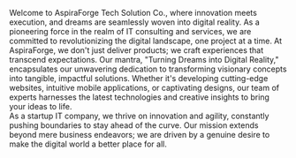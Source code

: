 Welcome to AspiraForge Tech Solution Co., where innovation meets execution, and dreams are seamlessly woven into digital reality.
As a pioneering force in the realm of IT consulting and services, we are committed to revolutionizing the digital landscape, one project at a time. 
At AspiraForge, we don't just deliver products; we craft experiences that transcend expectations. 
Our mantra, "Turning Dreams into Digital Reality," encapsulates our unwavering dedication to transforming visionary concepts into tangible, impactful solutions. 
Whether it's developing cutting-edge websites, intuitive mobile applications, or captivating designs, our team of experts harnesses the latest technologies and creative insights to bring your ideas to life.  
As a startup IT company, we thrive on innovation and agility, constantly pushing boundaries to stay ahead of the curve. 
Our mission extends beyond mere business endeavors; we are driven by a genuine desire to make the digital world a better place for all.
